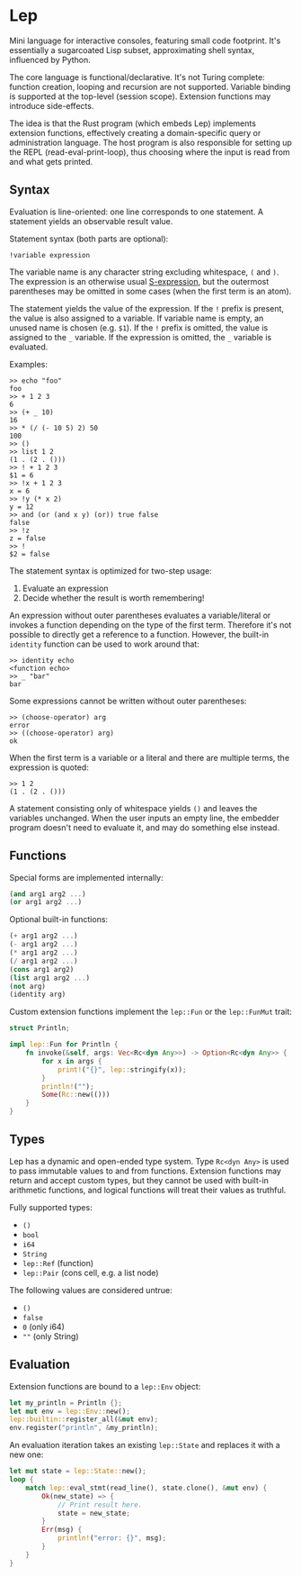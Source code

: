 # Lep

Mini language for interactive consoles, featuring small code footprint.  It's
essentially a sugarcoated Lisp subset, approximating shell syntax, influenced
by Python.

The core language is functional/declarative.  It's not Turing complete:
function creation, looping and recursion are not supported.  Variable binding
is supported at the top-level (session scope).  Extension functions may
introduce side-effects.

The idea is that the Rust program (which embeds Lep) implements extension
functions, effectively creating a domain-specific query or administration
language.  The host program is also responsible for setting up the REPL
(read-eval-print-loop), thus choosing where the input is read from and what
gets printed.


## Syntax

Evaluation is line-oriented: one line corresponds to one statement.  A
statement yields an observable result value.

Statement syntax (both parts are optional):

    !variable expression

The variable name is any character string excluding whitespace, `(` and `)`.
The expression is an otherwise usual
[S-expression](https://en.wikipedia.org/wiki/S-expression), but the outermost
parentheses may be omitted in some cases (when the first term is an atom).

The statement yields the value of the expression.  If the `!` prefix is
present, the value is also assigned to a variable.  If variable name is empty,
an unused name is chosen (e.g. `$1`).  If the `!` prefix is omitted, the value
is assigned to the `_` variable.  If the expression is omitted, the `_`
variable is evaluated.

Examples:

    >> echo "foo"
    foo
    >> + 1 2 3
    6
    >> (+ _ 10)
    16
    >> * (/ (- 10 5) 2) 50
    100
    >> ()
    >> list 1 2
    (1 . (2 . ()))
    >> ! + 1 2 3
    $1 = 6
    >> !x + 1 2 3
    x = 6
    >> !y (* x 2)
    y = 12
    >> and (or (and x y) (or)) true false
    false
    >> !z
    z = false
    >> !
    $2 = false

The statement syntax is optimized for two-step usage:

  1. Evaluate an expression
  2. Decide whether the result is worth remembering!

An expression without outer parentheses evaluates a variable/literal or invokes
a function depending on the type of the first term.  Therefore it's not
possible to directly get a reference to a function.  However, the built-in
`identity` function can be used to work around that:

    >> identity echo
    <function echo>
    >> _ "bar"
    bar

Some expressions cannot be written without outer parentheses:

    >> (choose-operator) arg
    error
    >> ((choose-operator) arg)
    ok

When the first term is a variable or a literal and there are multiple terms,
the expression is quoted:

    >> 1 2
    (1 . (2 . ()))

A statement consisting only of whitespace yields `()` and leaves the variables
unchanged.  When the user inputs an empty line, the embedder program doesn't
need to evaluate it, and may do something else instead.


## Functions

Special forms are implemented internally:

```scheme
(and arg1 arg2 ...)
(or arg1 arg2 ...)
```

Optional built-in functions:

```scheme
(+ arg1 arg2 ...)
(- arg1 arg2 ...)
(* arg1 arg2 ...)
(/ arg1 arg2 ...)
(cons arg1 arg2)
(list arg1 arg2 ...)
(not arg)
(identity arg)
```

Custom extension functions implement the `lep::Fun` or the `lep::FunMut` trait:

```rust
struct Println;

impl lep::Fun for Println {
    fn invoke(&self, args: Vec<Rc<dyn Any>>) -> Option<Rc<dyn Any>> {
        for x in args {
            print!("{}", lep::stringify(x));
        }
        println!("");
        Some(Rc::new(()))
    }
}
```


## Types

Lep has a dynamic and open-ended type system.  Type `Rc<dyn Any>` is used to
pass immutable values to and from functions.  Extension functions may return
and accept custom types, but they cannot be used with built-in arithmetic
functions, and logical functions will treat their values as truthful.

Fully supported types:

- `()`
- `bool`
- `i64`
- `String`
- `lep::Ref` (function)
- `lep::Pair` (cons cell, e.g. a list node)

The following values are considered untrue:

- `()`
- `false`
- `0` (only i64)
- `""` (only String)


## Evaluation

Extension functions are bound to a `lep::Env` object:

```rust
let my_println = Println {};
let mut env = lep::Env::new();
lep::builtin::register_all(&mut env);
env.register("println", &my_println);
```

An evaluation iteration takes an existing `lep::State` and replaces it with a
new one:

```rust
let mut state = lep::State::new();
loop {
    match lep::eval_stmt(read_line(), state.clone(), &mut env) {
		Ok(new_state) => {
			// Print result here.
			state = new_state;
		}
		Err(msg) {
			println!("error: {}", msg);
		}
    }
}
```
